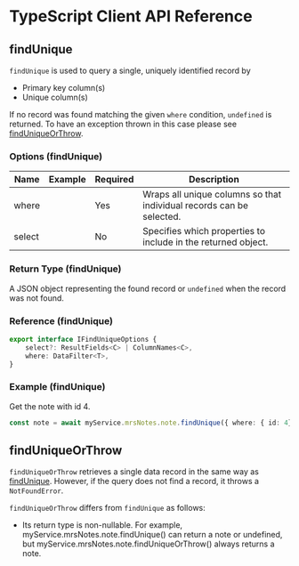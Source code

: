 <!-- Copyright (c) 2022, 2023, Oracle and/or its affiliates.

This program is free software; you can redistribute it and/or modify
it under the terms of the GNU General Public License, version 2.0,
as published by the Free Software Foundation.

This program is also distributed with certain software (including
but not limited to OpenSSL) that is licensed under separate terms, as
designated in a particular file or component or in included license
documentation.  The authors of MySQL hereby grant you an additional
permission to link the program and your derivative works with the
separately licensed software that they have included with MySQL.
This program is distributed in the hope that it will be useful,  but
WITHOUT ANY WARRANTY; without even the implied warranty of
MERCHANTABILITY or FITNESS FOR A PARTICULAR PURPOSE.  See
the GNU General Public License, version 2.0, for more details.

You should have received a copy of the GNU General Public License
along with this program; if not, write to the Free Software Foundation, Inc.,
51 Franklin St, Fifth Floor, Boston, MA 02110-1301 USA -->

# TypeScript Client API Reference

## findUnique

`findUnique` is used to query a single, uniquely identified record by

- Primary key column(s)
- Unique column(s)

If no record was found matching the given `where` condition, `undefined` is returned. To have an exception thrown in this case please see [findUniqueOrThrow](#finduniqueorthrow).

### Options (findUnique)

| Name | Example | Required | Description |
|---|---|---|---|
| where |  | Yes | Wraps all unique columns so that individual records can be selected. |
| select |  | No | Specifies which properties to include in the returned object. |

### Return Type (findUnique)

A JSON object representing the found record or `undefined` when the record was not found.

### Reference (findUnique)

```TypeScript
export interface IFindUniqueOptions {
    select?: ResultFields<C> | ColumnNames<C>,
    where: DataFilter<T>,
}
```

### Example (findUnique)

Get the note with id 4.

```TypeScript
const note = await myService.mrsNotes.note.findUnique({ where: { id: 4} });
```

## findUniqueOrThrow

`findUniqueOrThrow` retrieves a single data record in the same way as [findUnique](#findunique). However, if the query does not find a record, it throws a `NotFoundError`.

`findUniqueOrThrow` differs from `findUnique` as follows:

- Its return type is non-nullable. For example, myService.mrsNotes.note.findUnique() can return a note or undefined, but myService.mrsNotes.note.findUniqueOrThrow() always returns a note.
